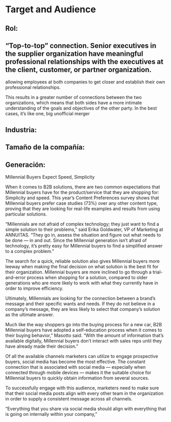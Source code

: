 # Target and Audience

## Rol:

## “Top-to-top” connection. Senior executives in the supplier organization have meaningful professional relationships with the executives at the client, customer, or partner organization.

allowing employees at both companies to get closer and establish their own professional relationships.

This results in a greater number of connections between the two organizations, which means that both sides have a more intimate understanding of the goals and objectives of the other party. In the best cases, it’s like one, big unofficial merger

## Industria:

## Tamaño de la compañía:

## Generación:

Millennial Buyers Expect Speed, Simplicity

When it comes to B2B solutions, there are two common expectations that Millennial buyers have for the product/service that they are shopping for: Simplicity and speed. This year’s Content Preferences survey shows that Millennial buyers prefer case studies (73%) over any other content type, proving that they are looking for real-life examples and results from using particular solutions.

“Millennials are not afraid of complex technology; they just want to find a simple solution to their problems,” said Erika Goldwater, VP of Marketing at ANNUITAS. “They go in, assess the situation and figure out what needs to be done — in and out. Since the Millennial generation isn’t afraid of technology, it’s pretty easy for Millennial buyers to find a simplified answer to a complex problem.”

The search for a quick, reliable solution also gives Millennial buyers more leeway when making the final decision on what solution is the best fit for their organization. Millennial buyers are more inclined to go through a trial-and-error process when shopping for a solution, compared to older generations who are more likely to work with what they currently have in order to improve efficiency.

Ultimately, Millennials are looking for the connection between a brand’s message and their specific wants and needs. If they do not believe in a company’s message, they are less likely to select that company’s solution as the ultimate answer.

Much like the way shoppers go into the buying process for a new car, B2B Millennial buyers have adopted a self-education process when it comes to their buying behavior,” Masotto said. “With the amount of information that’s available digitally, Millennial buyers don’t interact with sales reps until they have already made their decision.”

Of all the available channels marketers can utilize to engage prospective buyers, social media has become the most effective. The constant connection that is associated with social media — especially when connected through mobile devices — makes it the suitable choice for Millennial buyers to quickly obtain information from several sources.

To successfully engage with this audience, marketers need to make sure that their social media posts align with every other team in the organization in order to supply a consistent message across all channels.

“Everything that you share via social media should align with everything that is going on internally within your company,”

